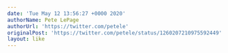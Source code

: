 ```yaml
---
date: 'Tue May 12 13:56:27 +0000 2020'
authorName: Pete LePage
authorUrl: 'https://twitter.com/petele'
originalPost: 'https://twitter.com/petele/status/1260207210975592449'
layout: like
---
```


